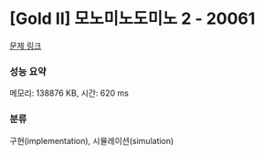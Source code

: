 # [Gold II] 모노미노도미노 2 - 20061 

[문제 링크](https://www.acmicpc.net/problem/20061) 

### 성능 요약

메모리: 138876 KB, 시간: 620 ms

### 분류

구현(implementation), 시뮬레이션(simulation)


